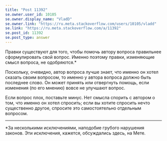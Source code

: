 ```yaml
---
title: "Post 11392"
se.owner.user_id: 10105
se.owner.display_name: "VladD"
se.owner.link: "https://ru.meta.stackoverflow.com/users/10105/vladd"
se.link: "https://ru.meta.stackoverflow.com/a/11392"
se.post_id: 11392
se.post_type: answer
---
```

<p>Правки существуют для того, чтобы <em>помочь</em> автору вопроса правильнее сформулировать свой вопрос. Именно поэтому правки, изменяющие смысл вопроса, не одобряются.*</p>
<p>Поскольку, очевидно, автор вопроса лучше знает, что именно он хотел сказать своим вопросом, то именно у автора вопроса должно быть последнее слово. Он может принять или отвергнуть помощь, если изменения (по его мнению) вовсе не улучшают вопрос.</p>
<p>Если вопрос плох, поставьте минус. Нет смысла спорить с автором о том, что именно он хотел спросить; если вы хотите спросить нечто существенно другое, спросите это самостоятельно отдельным вопросом.</p>
<hr />
<p>*За несколькими исключениями, наподобие грубого нарушения законов. Эти исключения, кажется, обсуждались здесь, на Мете.</p>

